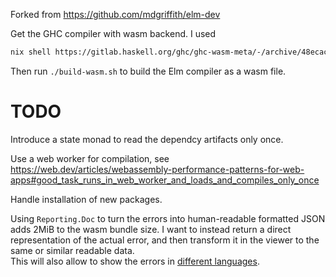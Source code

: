 Forked from https://github.com/mdgriffith/elm-dev

Get the GHC compiler with wasm backend. I used

```sh
nix shell https://gitlab.haskell.org/ghc/ghc-wasm-meta/-/archive/48ecacd922638487f65981c0018044b55dc7feb9/ghc-wasm-meta-master.tar.gz
```

Then run `./build-wasm.sh` to build the Elm compiler as a wasm file.

# TODO

Introduce a state monad to read the dependcy artifacts only once.

Use a web worker for compilation, see https://web.dev/articles/webassembly-performance-patterns-for-web-apps#good_task_runs_in_web_worker_and_loads_and_compiles_only_once

Handle installation of new packages.

Using `Reporting.Doc` to turn the errors into human-readable formatted JSON adds 2MiB to the wasm bundle size. I want to instead return a direct representation of the actual error, and then transform it in the viewer to the same or similar readable data.  
This will also allow to show the errors in [different languages](https://github.com/katjam/local-elm).

